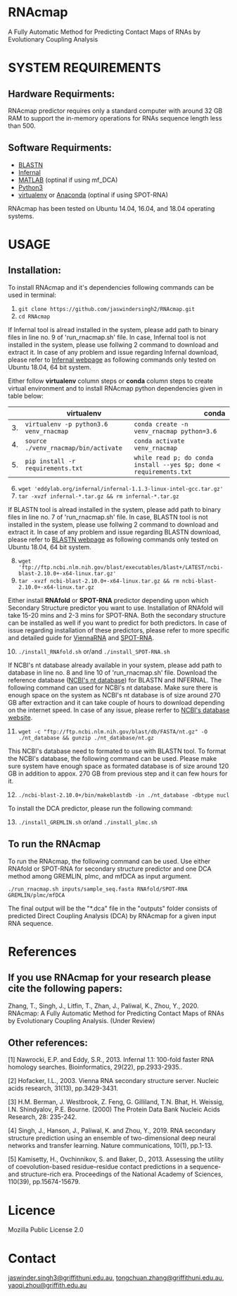# RNAcmap
A Fully Automatic Method for Predicting Contact Maps of RNAs by Evolutionary Coupling Analysis

SYSTEM REQUIREMENTS
====
Hardware Requirments:
----
RNAcmap predictor requires only a standard computer with around 32 GB RAM to support the in-memory operations for RNAs sequence length less than 500.

Software Requirments:
----
* [BLASTN](https://blast.ncbi.nlm.nih.gov/Blast.cgi?PAGE_TYPE=BlastDocs&DOC_TYPE=Download)
* [Infernal](http://eddylab.org/infernal/)
* [MATLAB](https://au.mathworks.com/products/matlab.html) (optinal if using mf_DCA)
* [Python3](https://docs.python-guide.org/starting/install3/linux/)
* [virtualenv](https://virtualenv.pypa.io/en/latest/installation/) or [Anaconda](https://anaconda.org/anaconda/virtualenv) (optinal if using SPOT-RNA)


RNAcmap has been tested on Ubuntu 14.04, 16.04, and 18.04 operating systems.

USAGE
====

Installation:
----

To install RNAcmap and it's dependencies following commands can be used in terminal:

1. `git clone https://github.com/jaswindersingh2/RNAcmap.git`
2. `cd RNAcmap`

If Infernal tool is alread installed in the system, please add path to binary files in line no. 9 of 'run_rnacmap.sh' file. In case, Infernal tool is not installed in the system, please use follwing 2 command to download and extract it. In case of any problem and issue regarding Infernal download, please refer to [Infernal webpage](http://eddylab.org/infernal/) as following commands only tested on Ubuntu 18.04, 64 bit system.

Either follow **virtualenv** column steps or **conda** column steps to create virtual environment and to install RNAcmap python dependencies given in table below:<br />

|  | &nbsp;&nbsp;&nbsp;&nbsp;&nbsp;&nbsp;&nbsp;&nbsp;&nbsp;&nbsp;&nbsp;&nbsp;&nbsp;&nbsp;&nbsp;&nbsp;&nbsp;&nbsp;&nbsp;&nbsp;&nbsp; virtualenv | &nbsp;&nbsp;&nbsp;&nbsp;&nbsp;&nbsp;&nbsp;&nbsp;&nbsp;&nbsp;&nbsp;&nbsp;&nbsp;&nbsp;&nbsp;&nbsp;&nbsp;&nbsp;&nbsp;&nbsp;&nbsp;&nbsp;&nbsp;&nbsp;&nbsp;&nbsp;&nbsp;&nbsp;&nbsp;&nbsp;&nbsp;&nbsp;&nbsp;&nbsp;&nbsp;&nbsp; conda |
| :- | :-------- | :--- |
| 3. | `virtualenv -p python3.6 venv_rnacmap` | `conda create -n venv_rnacmap python=3.6` |
| 4. | `source ./venv_rnacmap/bin/activate` | `conda activate venv_rnacmap` | 
| 5. | `pip install -r requirements.txt` | `while read p; do conda install --yes $p; done < requirements.txt` | 


6. `wget 'eddylab.org/infernal/infernal-1.1.3-linux-intel-gcc.tar.gz'`
7. `tar -xvzf infernal-*.tar.gz && rm infernal-*.tar.gz`

If BLASTN tool is alread installed in the system, please add path to binary files in line no. 7 of 'run_rnacmap.sh' file. In case, BLASTN tool is not installed in the system, please use follwing 2 command to download and extract it. In case of any problem and issue regarding BLASTN download, please refer to [BLASTN webpage](https://blast.ncbi.nlm.nih.gov/Blast.cgi?PAGE_TYPE=BlastDocs&DOC_TYPE=Download) as following commands only tested on Ubuntu 18.04, 64 bit system.

8. `wget 'ftp://ftp.ncbi.nlm.nih.gov/blast/executables/blast+/LATEST/ncbi-blast-2.10.0+-x64-linux.tar.gz'`
9. `tar -xvzf ncbi-blast-2.10.0+-x64-linux.tar.gz && rm ncbi-blast-2.10.0+-x64-linux.tar.gz`

Either install **RNAfold** or **SPOT-RNA** predictor depending upon which Secondary Structure predictor you want to use. Installation of RNAfold will take 15-20 mins and 2-3 mins for SPOT-RNA. Both the secondary structure can be installed as well if you want to predict for both predictors. In case of issue regarding installation of these predictors, please refer to more specific and detailed guide for [ViennaRNA](https://www.tbi.univie.ac.at/RNA/#download) and [SPOT-RNA](https://github.com/jaswindersingh2/SPOT-RNA).<br />

10. `./install_RNAfold.sh` or/and `./install_SPOT-RNA.sh`

If NCBI's nt database already available in your system, please add path to database in line no. 8 and line 10 of 'run_rnacmap.sh' file.  Download the reference database ([NCBI's nt database](ftp://ftp.ncbi.nlm.nih.gov/blast/db/)) for BLASTN and INFERNAL. The following command can used for NCBI's nt database. Make sure there is enough space on the system as NCBI's nt database is of size around 270 GB after extraction and it can take couple of hours to download depending on the internet speed. In case of any issue, please rerfer to [NCBI's database website](https://blast.ncbi.nlm.nih.gov/Blast.cgi?PAGE_TYPE=BlastDocs&DOC_TYPE=Download).

11. `wget -c "ftp://ftp.ncbi.nlm.nih.gov/blast/db/FASTA/nt.gz" -O ./nt_database && gunzip ./nt_database/nt.gz`

This NCBI's database need to formated to use with BLASTN tool. To format the NCBI's database, the following command can be used. Please make sure system have enough space as formated database is of size around 120 GB in addition to appox. 270 GB from previous step and it can few hours for it.

12. `./ncbi-blast-2.10.0+/bin/makeblastdb -in ./nt_database -dbtype nucl`

To install the DCA predictor, please run the following command:<br />

13. `./install_GREMLIN.sh` or/and `./install_plmc.sh`

To run the RNAcmap
-----
To run the RNAcmap, the following command can be used. Use either RNAfold or SPOT-RNA for secondary structure predictor and one DCA method among GREMLIN, plmc, and mfDCA as input argument.
```
./run_rnacmap.sh inputs/sample_seq.fasta RNAfold/SPOT-RNA GREMLIN/plmc/mfDCA
```
The final output will be the "*.dca" file in the "outputs" folder consists of predicted Direct Coupling Analysis (DCA) by RNAcmap for a given input RNA sequence.

References
====
If you use RNAcmap for your research please cite the following papers:
----
Zhang, T., Singh, J., Litfin, T., Zhan, J., Paliwal, K., Zhou, Y., 2020. RNAcmap: A Fully Automatic Method for Predicting Contact Maps of RNAs by Evolutionary Coupling Analysis. (Under Review)

Other references:
----
[1] Nawrocki, E.P. and Eddy, S.R., 2013. Infernal 1.1: 100-fold faster RNA homology searches. Bioinformatics, 29(22), pp.2933-2935..

[2] Hofacker, I.L., 2003. Vienna RNA secondary structure server. Nucleic acids research, 31(13), pp.3429-3431. 

[3] H.M. Berman, J. Westbrook, Z. Feng, G. Gilliland, T.N. Bhat, H. Weissig, I.N. Shindyalov, P.E. Bourne. (2000) The Protein Data Bank Nucleic Acids Research, 28: 235-242.

[4] Singh, J., Hanson, J., Paliwal, K. and Zhou, Y., 2019. RNA secondary structure prediction using an ensemble of two-dimensional deep neural networks and transfer learning. Nature communications, 10(1), pp.1-13.

[5] Kamisetty, H., Ovchinnikov, S. and Baker, D., 2013. Assessing the utility of coevolution-based residue–residue contact predictions in a sequence-and structure-rich era. Proceedings of the National Academy of Sciences, 110(39), pp.15674-15679.

Licence
====
Mozilla Public License 2.0


Contact
====
jaswinder.singh3@griffithuni.edu.au, tongchuan.zhang@griffithuni.edu.au, yaoqi.zhou@griffith.edu.au

